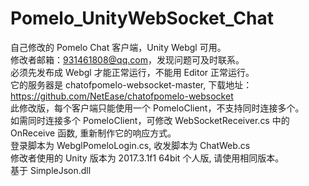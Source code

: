 # Pomelo_UnityWebSocket_Chat
自己修改的 Pomelo Chat 客户端，Unity Webgl 可用。<br/>
修改者邮箱：931461808@qq.com，发现问题可及时联系。<br/>
必须先发布成 Webgl 才能正常运行，不能用 Editor 正常运行。<br/>
它的服务器是 chatofpomelo-websocket-master, 下载地址：https://github.com/NetEase/chatofpomelo-websocket<br/>
此修改版，每个客户端只能使用一个 PomeloClient，不支持同时连接多个。<br/>
如需同时连接多个 PomeloClient，可修改 WebSocketReceiver.cs 中的 OnReceive 函数, 重新制作它的响应方式。<br/>
登录脚本为 WebglPomeloLogin.cs, 收发脚本为 ChatWeb.cs<br/>
修改者使用的 Unity 版本为 2017.3.1f1 64bit 个人版, 请使用相同版本。<br/>
基于 SimpleJson.dll<br/>



